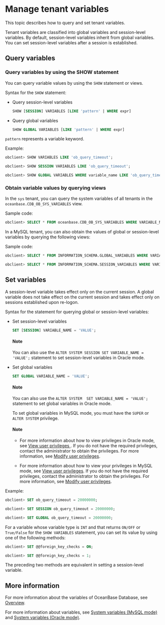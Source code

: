 # Manage tenant variables

This topic describes how to query and set tenant variables.

Tenant variables are classified into global variables and session-level variables. By default, session-level variables inherit from global variables. You can set session-level variables after a session is established.

## Query variables

### Query variables by using the SHOW statement

You can query variable values by using the `SHOW` statement or views.

Syntax for the `SHOW` statement:

* Query session-level variables

   ```sql
   SHOW [SESSION] VARIABLES [LIKE 'pattern' | WHERE expr]
   ```

* Query global variables

   ```sql
   SHOW GLOBAL VARIABLES [LIKE 'pattern' | WHERE expr]
   ```

`pattern` represents a variable keyword.

Example:

```sql
obclient> SHOW VARIABLES LIKE 'ob_query_timeout';

obclient> SHOW SESSION VARIABLES LIKE 'ob_query_timeout';

obclient> SHOW GLOBAL VARIABLES WHERE variable_name LIKE 'ob_query_timeout';
```

### Obtain variable values by querying views

In the `sys` tenant, you can query the system variables of all tenants in the `oceanbase.CDB_OB_SYS_VARIABLES` view.

Sample code:

```sql
obclient> SELECT * FROM oceanbase.CDB_OB_SYS_VARIABLES WHERE VARIABLE_NAME = 'ob_query_timeout';
```

In a MySQL tenant, you can also obtain the values of global or session-level variables by querying the following views:

Sample code:

```sql
obclient> SELECT * FROM INFORMATION_SCHEMA.GLOBAL_VARIABLES WHERE VARIABLE_NAME = 'ob_query_timeout';

obclient> SELECT * FROM INFORMATION_SCHEMA.SESSION_VARIABLES WHERE VARIABLE_NAME = 'ob_query_timeout';
```

## Set variables

A session-level variable takes effect only on the current session. A global variable does not take effect on the current session and takes effect only on sessions established upon re-logon.

Syntax for the statement for querying global or session-level variables:

* Set session-level variables

   ```sql
   SET [SESSION] VARIABLE_NAME = 'VALUE';
   ```

  <main id="notice" type='explain'>
    <h4>Note</h4>
    <p>You can also use the <code>ALTER SYSTEM SESSION SET VARIABLE_NAME = 'VALUE';</code> statement to set session-level variables in Oracle mode. </p>
  </main>

* Set global variables

   ```sql
   SET GLOBAL VARIABLE_NAME = 'VALUE';
   ```

  <main id="notice" type='explain'>
  <h4>Note</h4>
  <p>You can also use the <code>ALTER SYSTEM  SET VARIABLE_NAME = 'VALUE';</code> statement to set global variables in Oracle mode. </P>
  </main>

   To set global variables in MySQL mode, you must have the `SUPER` or `ALTER SYSTEM` privilege.

  <main id="notice" type='explain'>
    <h4>Note</h4>
    <ul>
    <li>
    <p>For more information about how to view privileges in Oracle mode, see <a href="./5.manage-users-and-permissions/2.oracle-mode/4.view-user-permissions-of-oracle-mode.md">View user privileges </a>. If you do not have the required privileges, contact the administrator to obtain the privileges. For more information, see <a href="./5.manage-users-and-permissions/2.oracle-mode/5.modify-user-permissions-of-oracle-mode.md">Modify user privileges</a>. </p>
    </li>
    <li>
    <p>For more information about how to view your privileges in MySQL mode, see <a href="./5.manage-users-and-permissions/3.mysql-mode/4.view-user-permissions-of-mysql-mode.md">View user privileges</a>. If you do not have the required privileges, contact the administrator to obtain the privileges. For more information, see <a href="./5.manage-users-and-permissions/3.mysql-mode/5.modify-user-permissions-of-mysql-mode.md">Modify user privileges</a>. </p>
    </li>
    </ul>
  </main>

Example:

```sql
obclient> SET ob_query_timeout = 20000000;

obclient> SET SESSION ob_query_timeout = 20000000;

obclient> SET GLOBAL ob_query_timeout = 20000000;
```

For a variable whose variable type is `INT` and that returns `ON/OFF` or `True/False` for the `SHOW VARIABLES` statement, you can set its value by using one of the following methods:

```sql
obclient> SET @@foreign_key_checks = ON;

obclient> SET @@foreign_key_checks = 1;
```

The preceding two methods are equivalent in setting a session-level variable.

## More information

For more information about the variables of OceanBase Database, see [Overview](../2.configuration-management/1.configuration-management-introduction.md).

For more information about variables, see [System variables (MySQL mode)](../../../5.system-reference/2.system-variable-of-mysql-mode/1.overview-of-system-variables-of-mysql-mode.md) and [System variables (Oracle mode)](../../../5.system-reference/3.system-variable-of-oracle-mode/1.overview-of-system-variables-of-oracle-mode.md).
